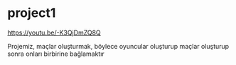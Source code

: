 # project1
https://youtu.be/-K3QjDmZQ8Q

Projemiz, maçlar oluşturmak, böylece oyuncular oluşturup maçlar oluşturup sonra onları birbirine bağlamaktır
